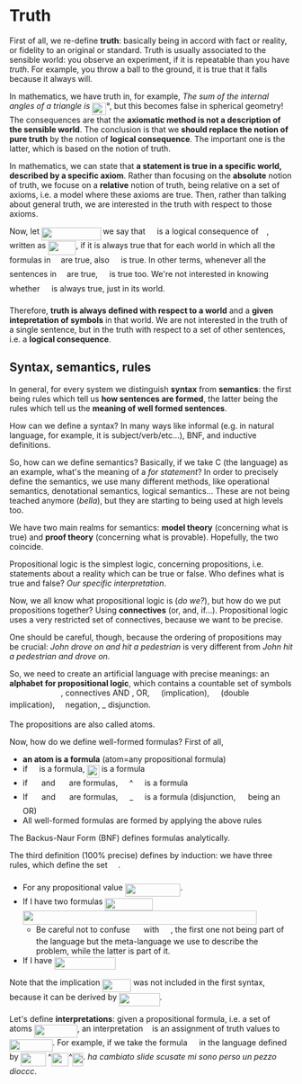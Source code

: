# Truth

First of all, we re-define **truth**: basically being in accord with fact or reality, or fidelity to an original or standard. Truth is usually associated to the sensible world: you observe an experiment, if it is repeatable than you have *truth*. For example, you throw a ball to the ground, it is true that it falls because it always will.

In mathematics, we have truth in, for example, *The sum of the internal angles of a triangle is <img src="svgs/1c6512d0c8f909ef59643cb9bd8021b0.svg?invert_in_darkmode" align=middle width=24.657628049999992pt height=21.18721440000001pt/>°*, but this becomes false in spherical geometry! The consequences are that the **axiomatic method is not a description of the sensible world**. The conclusion is that we **should replace the notion of pure truth** by the notion of **logical consequence**. The important one is the latter, which is based on the notion of truth. 

In mathematics, we can state that **a statement is true in a specific world, described by a specific axiom**. Rather than focusing on the **absolute** notion of truth, we focuse on a **relative** notion of truth, being relative on a set of axioms, i.e. a model where these axioms are true. Then, rather than talking about general truth, we are interested in the truth with respect to those axioms.

Now, let <img src="svgs/3bbd939f20755b3e7a80ec0a2ce4e115.svg?invert_in_darkmode" align=middle width=105.3631293pt height=22.465723500000017pt/> we say that <img src="svgs/b8bc815b5e9d5177af01fd4d3d3c2f10.svg?invert_in_darkmode" align=middle width=12.85392569999999pt height=22.465723500000017pt/> is a logical consequence of <img src="svgs/b2af456716f3117a91da7afe70758041.svg?invert_in_darkmode" align=middle width=10.274003849999989pt height=22.465723500000017pt/>, written as <img src="svgs/8f992328b798d5a71ddcb5db6d9b34bc.svg?invert_in_darkmode" align=middle width=49.61178419999999pt height=24.65753399999998pt/>, if it is always true that for each world in which all the formulas in <img src="svgs/b2af456716f3117a91da7afe70758041.svg?invert_in_darkmode" align=middle width=10.274003849999989pt height=22.465723500000017pt/> are true, also <img src="svgs/b8bc815b5e9d5177af01fd4d3d3c2f10.svg?invert_in_darkmode" align=middle width=12.85392569999999pt height=22.465723500000017pt/> is true. In other terms, whenever all the sentences in <img src="svgs/b2af456716f3117a91da7afe70758041.svg?invert_in_darkmode" align=middle width=10.274003849999989pt height=22.465723500000017pt/> are true, <img src="svgs/b8bc815b5e9d5177af01fd4d3d3c2f10.svg?invert_in_darkmode" align=middle width=12.85392569999999pt height=22.465723500000017pt/> is true too. We're not interested in knowing whether <img src="svgs/b8bc815b5e9d5177af01fd4d3d3c2f10.svg?invert_in_darkmode" align=middle width=12.85392569999999pt height=22.465723500000017pt/> is always true, just in its world. 

Therefore, **truth is always defined with respect to a world** and a **given intepretation of symbols** in that world. We are not interested in the truth of a single sentence, but in the truth with respect to a set of other sentences, i.e. a **logical consequence**. 

## Syntax, semantics, rules

In general, for every system we distinguish **syntax** from **semantics**: the first being rules which tell us **how  sentences are formed**, the latter being the rules which tell us the **meaning of well formed sentences**.

How can we define a syntax? In many ways like informal (e.g. in natural language, for example, it is subject/verb/etc...), BNF, and inductive definitions.

So, how can we define semantics? Basically, if we take C (the language) as an example, what's the meaning of a *for statement*? In order to precisely define the semantics, we use many different methods, like operational semantics, denotational semantics, logical semantics... These are not being teached anymore (*bella*), but they are starting to being used at high levels too.

We have two main realms for semantics: **model theory** (concerning what is true) and **proof theory** (concerning what is provable). Hopefully, the two coincide. 

Propositional logic is the simplest logic, concerning propositions, i.e. statements about a reality which can be true or false. Who defines what is true and false? *Our specific interpretation*.

Now, we all know what propositional logic is (*do we?*), but how do we put propositions together? Using **connectives** (or, and, if...). Propositional logic uses a very restricted set of connectives, because we want to be precise. 

One should be careful, though, because the ordering of propositions may be crucial: *John drove on and hit a pedestrian* is very different from *John hit a pedestrian and drove on*. 

So, we need to create an artificial language with precise meanings: an **alphabet for propositional logic**, which contains a countable set of symbols <img src="svgs/64258665045232115741ed193231351f.svg?invert_in_darkmode" align=middle width=91.52194259999999pt height=14.15524440000002pt/>, connectives AND , OR, <img src="svgs/e5d134f35dc4949fab12ec64d186248a.svg?invert_in_darkmode" align=middle width=16.43840384999999pt height=14.15524440000002pt/>(implication), <img src="svgs/43c24ae4490ffb3a4e8e30d0250ffd2c.svg?invert_in_darkmode" align=middle width=16.43840384999999pt height=14.15524440000002pt/>(double implication), <img src="svgs/23bf728170c10d0449b90561f827623a.svg?invert_in_darkmode" align=middle width=10.95894029999999pt height=14.15524440000002pt/> negation, _ disjunction.

The propositions are also called atoms. 

Now, how do we define well-formed formulas? First of all, 

- **an atom is a formula** (atom=any propositional formula)
-  if <img src="svgs/b8bc815b5e9d5177af01fd4d3d3c2f10.svg?invert_in_darkmode" align=middle width=12.85392569999999pt height=22.465723500000017pt/> is a formula, <img src="svgs/503de64a64aaa26ba921d2c566b599bb.svg?invert_in_darkmode" align=middle width=21.986342399999987pt height=22.465723500000017pt/> is a formula
- if <img src="svgs/264fba1c7ab2f0bc1611dac6780708a6.svg?invert_in_darkmode" align=middle width=16.632471899999988pt height=22.465723500000017pt/> and <img src="svgs/7684afeaf2968f03abc32b7d309d9ff2.svg?invert_in_darkmode" align=middle width=16.632471899999988pt height=22.465723500000017pt/> are formulas, <img src="svgs/3c550e455a25a573cc12b8f9173f1b25.svg?invert_in_darkmode" align=middle width=16.632471899999988pt height=22.465723500000017pt/>^<img src="svgs/4fadbac804fb961039cec6f365bc13e2.svg?invert_in_darkmode" align=middle width=16.632471899999988pt height=22.465723500000017pt/> is a formula
- If <img src="svgs/264fba1c7ab2f0bc1611dac6780708a6.svg?invert_in_darkmode" align=middle width=16.632471899999988pt height=22.465723500000017pt/> and <img src="svgs/7684afeaf2968f03abc32b7d309d9ff2.svg?invert_in_darkmode" align=middle width=16.632471899999988pt height=22.465723500000017pt/> are formulas, <img src="svgs/264fba1c7ab2f0bc1611dac6780708a6.svg?invert_in_darkmode" align=middle width=16.632471899999988pt height=22.465723500000017pt/>_<img src="svgs/7684afeaf2968f03abc32b7d309d9ff2.svg?invert_in_darkmode" align=middle width=16.632471899999988pt height=22.465723500000017pt/> is a formula (disjunction, <img src="svgs/0ade148489027173f7a25bfec12976ce.svg?invert_in_darkmode" align=middle width=14.137028399999998pt height=14.15524440000002pt/> being an OR)
- All well-formed formulas are formed by applying the above rules

The Backus-Naur Form (BNF) defines formulas analytically.

The third definition (100% precise) defines by induction: we have three rules, which define the set <img src="svgs/cbfb1b2a33b28eab8a3e59464768e810.svg?invert_in_darkmode" align=middle width=14.908688849999992pt height=22.465723500000017pt/>. 

- For any propositional value <img src="svgs/03032657e995bacbca315d0417d884d2.svg?invert_in_darkmode" align=middle width=98.35496715pt height=22.831056599999986pt/>. 
- If I have two formulas <img src="svgs/e0f2f7fe5e5d83478f0dd5f830c4a20e.svg?invert_in_darkmode" align=middle width=85.36121055pt height=22.831056599999986pt/> <img src="svgs/39318a336c20135bac19dc14453ba5f7.svg?invert_in_darkmode" align=middle width=416.6630688pt height=24.65753399999998pt/>
  - Be careful not to confuse <img src="svgs/777d001ea1ec5971b67bb546ed760f97.svg?invert_in_darkmode" align=middle width=16.43840384999999pt height=14.15524440000002pt/> with <img src="svgs/e5d134f35dc4949fab12ec64d186248a.svg?invert_in_darkmode" align=middle width=16.43840384999999pt height=14.15524440000002pt/>, the first one not being part of the language but the meta-language we use to describe the problem, while the latter is part of it.
- If I have <img src="svgs/7a2e46a8c62d74ac057cd553a83f0095.svg?invert_in_darkmode" align=middle width=108.85807679999999pt height=22.465723500000017pt/>

Note that the implication <img src="svgs/d2eef72b80b480c710c8297a418103e8.svg?invert_in_darkmode" align=middle width=51.19280924999999pt height=22.465723500000017pt/> was not included in the first syntax, because it can be derived by <img src="svgs/84e38163194a1efae16932052e851e52.svg?invert_in_darkmode" align=middle width=72.42592664999998pt height=22.465723500000017pt/>. 

Let's define **interpretations**: given a propositional formula, i.e. a set of atoms <img src="svgs/21960040b28b98e46bfef0f7d0db735e.svg?invert_in_darkmode" align=middle width=76.6874955pt height=22.465723500000017pt/>, an interpretation <img src="svgs/21fd4e8eecd6bdf1a4d3d6bd1fb8d733.svg?invert_in_darkmode" align=middle width=8.515988249999989pt height=22.465723500000017pt/> is an assignment of truth values to <img src="svgs/21960040b28b98e46bfef0f7d0db735e.svg?invert_in_darkmode" align=middle width=76.6874955pt height=22.465723500000017pt/>. For example, if we take the formula <img src="svgs/5201385589993766eea584cd3aa6fa13.svg?invert_in_darkmode" align=middle width=12.92464304999999pt height=22.465723500000017pt/> in the language defined by <img src="svgs/7cf04ace8f715566d5666640ff6c24c6.svg?invert_in_darkmode" align=middle width=44.535448649999985pt height=24.65753399999998pt/> ^<img src="svgs/d3337f9be36baa942ccdde64290faaad.svg?invert_in_darkmode" align=middle width=30.18843299999999pt height=24.65753399999998pt/>^<img src="svgs/3f5b3c90f09be874446a5406b5ff8dec.svg?invert_in_darkmode" align=middle width=19.38814184999999pt height=24.65753399999998pt/>. *ha cambiato slide scusate mi sono perso un pezzo dioccc*.

